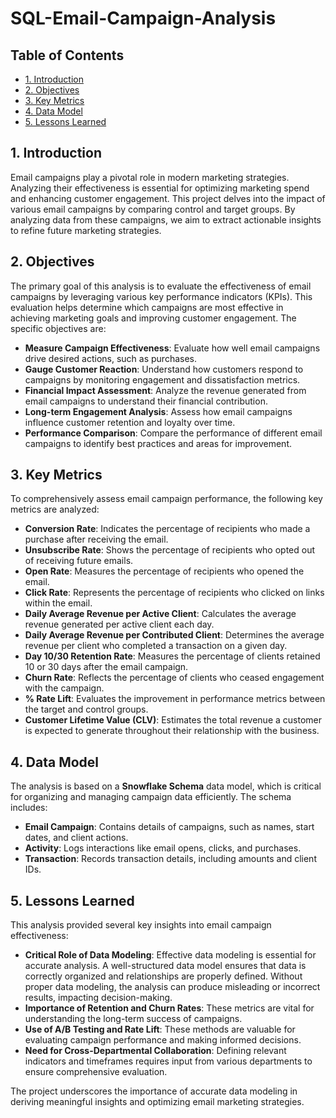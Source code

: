 # SQL-Email-Campaign-Analysis

## Table of Contents
- [1. Introduction](#1-introduction)
- [2. Objectives](#2-objectives)
- [3. Key Metrics](#3-key-metrics)
- [4. Data Model](#4-data-model)
- [5. Lessons Learned](#5-lessons-learned)

## 1. Introduction

Email campaigns play a pivotal role in modern marketing strategies. Analyzing their effectiveness is essential for optimizing marketing spend and enhancing customer engagement. This project delves into the impact of various email campaigns by comparing control and target groups. By analyzing data from these campaigns, we aim to extract actionable insights to refine future marketing strategies.

## 2. Objectives

The primary goal of this analysis is to evaluate the effectiveness of email campaigns by leveraging various key performance indicators (KPIs). This evaluation helps determine which campaigns are most effective in achieving marketing goals and improving customer engagement. The specific objectives are:

- **Measure Campaign Effectiveness**: Evaluate how well email campaigns drive desired actions, such as purchases.
- **Gauge Customer Reaction**: Understand how customers respond to campaigns by monitoring engagement and dissatisfaction metrics.
- **Financial Impact Assessment**: Analyze the revenue generated from email campaigns to understand their financial contribution.
- **Long-term Engagement Analysis**: Assess how email campaigns influence customer retention and loyalty over time.
- **Performance Comparison**: Compare the performance of different email campaigns to identify best practices and areas for improvement.

## 3. Key Metrics

To comprehensively assess email campaign performance, the following key metrics are analyzed:

- **Conversion Rate**: Indicates the percentage of recipients who made a purchase after receiving the email.
- **Unsubscribe Rate**: Shows the percentage of recipients who opted out of receiving future emails.
- **Open Rate**: Measures the percentage of recipients who opened the email.
- **Click Rate**: Represents the percentage of recipients who clicked on links within the email.
- **Daily Average Revenue per Active Client**: Calculates the average revenue generated per active client each day.
- **Daily Average Revenue per Contributed Client**: Determines the average revenue per client who completed a transaction on a given day.
- **Day 10/30 Retention Rate**: Measures the percentage of clients retained 10 or 30 days after the email campaign.
- **Churn Rate**: Reflects the percentage of clients who ceased engagement with the campaign.
- **% Rate Lift**: Evaluates the improvement in performance metrics between the target and control groups.
- **Customer Lifetime Value (CLV)**: Estimates the total revenue a customer is expected to generate throughout their relationship with the business.


## 4. Data Model

The analysis is based on a **Snowflake Schema** data model, which is critical for organizing and managing campaign data efficiently. The schema includes:

- **Email Campaign**: Contains details of campaigns, such as names, start dates, and client actions.
- **Activity**: Logs interactions like email opens, clicks, and purchases.
- **Transaction**: Records transaction details, including amounts and client IDs.

## 5. Lessons Learned

This analysis provided several key insights into email campaign effectiveness:

- **Critical Role of Data Modeling**: Effective data modeling is essential for accurate analysis. A well-structured data model ensures that data is correctly organized and relationships are properly defined. Without proper data modeling, the analysis can produce misleading or incorrect results, impacting decision-making.
- **Importance of Retention and Churn Rates**: These metrics are vital for understanding the long-term success of campaigns.
- **Use of A/B Testing and Rate Lift**: These methods are valuable for evaluating campaign performance and making informed decisions.
- **Need for Cross-Departmental Collaboration**: Defining relevant indicators and timeframes requires input from various departments to ensure comprehensive evaluation.

The project underscores the importance of accurate data modeling in deriving meaningful insights and optimizing email marketing strategies.
